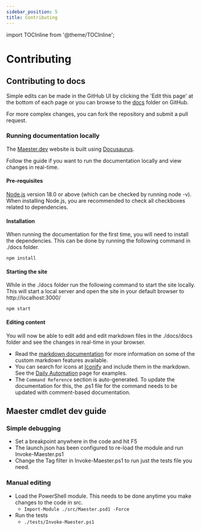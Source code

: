 ```yaml
---
sidebar_position: 5
title: Contributing
---
```


import TOCInline from '@theme/TOCInline';

# Contributing

<TOCInline toc={toc} />

## Contributing to docs

Simple edits can be made in the GitHub UI by clicking the 'Edit this page' at the bottom of each page or you can browse to the [docs](https://github.com/maester365/maester/tree/main/docs/docs) folder on GitHub.

For more complex changes, you can fork the repository and submit a pull request.

### Running documentation locally

The [Maester.dev](https://maester.dev) website is built using [Docusaurus](https://docusaurus.io/).

Follow the guide if you want to run the documentation locally and view changes in real-time.

#### Pre-requisites

[Node.js](https://nodejs.org/en/download/) version 18.0 or above (which can be checked by running node -v). When installing Node.js, you are recommended to check all checkboxes related to dependencies.

#### Installation

When running the documentation for the first time, you will need to install the dependencies. This can be done by running the following command in ./docs folder.

```
npm install
```

#### Starting the site

While in the ./docs folder run the following command to start the site locally. This will start a local server and open the site in your default browser to http://localhost:3000/

```
npm start
```

#### Editing content

You will now be able to edit add and edit markdown files in the ./docs/docs folder and see the changes in real-time in your browser.

- Read the [markdown documentation](https://docusaurus.io/docs/markdown-features) for more information on some of the custom markdown features available.
- You can search for icons at [Iconify](https://icon-sets.iconify.design/) and include them in the markdown. See the [Daily Automation](https://measter.dev/docs/automation/) page for examples.
- The `Command Reference` section is auto-generated. To update the documentation for this, the .ps1 file for the command needs to be updated with comment-based documentation.

## Maester cmdlet dev guide

### Simple debugging

- Set a breakpoint anywhere in the code and hit F5
- The launch.json has been configured to re-load the module and run Invoke-Maester.ps1
- Change the Tag filter in Invoke-Maester.ps1 to run just the tests file you need.

### Manual editing

- Load the PowerShell module. This needs to be done anytime you make changes to the code in src.
  - `Import-Module ./src/Maester.psd1 -Force`
- Run the tests
  - `./tests/Invoke-Maester.ps1`
